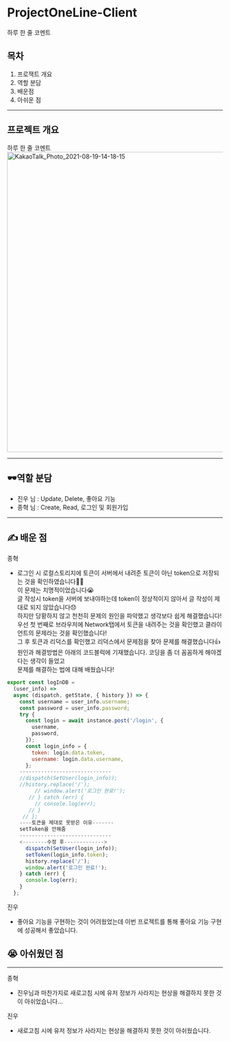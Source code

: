 # ProjectOneLine-Client
하루 한 줄 코멘트
## 목차
1. 프로잭트 개요
2. 역할 분담
3. 배운점
4. 아쉬운 점
<hr>

## 프로젝트 개요
하루 한 줄 코멘트<br>
<img width="700" alt="KakaoTalk_Photo_2021-08-19-14-18-15" src="https://user-images.githubusercontent.com/66675699/130013076-4bd6dc0b-0f99-4ad3-8f29-fc31e6db201f.png">

<hr>

## 🕶역할 분담
- 진우 님 : Update, Delete, 좋아요 기능
- 종혁 님 : Create, Read, 로그인 및 회원가입
<hr>

## ✍️ 배운 점
종혁
- 로그인 시 로컬스토리지에 토큰이 서버에서 내려준 토큰이 아닌 token으로 저장되는 것을 확인하였습니다🤦‍♂️<br>
이 문제는 치명적이었습니다😭<br>
글 작성시 token을 서버에 보내야하는데 token이 정상적이지 않아서 글 작성이 제대로 되지 않았습니다😞<br>
하지만 당황하지 않고 천천히 문제의 원인을 파악했고 생각보다 쉽게 해결했습니다!<br>
우선 첫 번째로 브라우저에 Network탭에서 토큰을 내려주는 것을 확인했고 클라이언트의 문제라는 것을 확인했습니다!<br>
그 후 토큰과 리덕스를 확인했고 리덕스에서 문제점을 찾아 문제를 해결했습니다👍<br>
원인과 해결방법은 아래의 코드블럭에 기재했습니다.
코딩을 좀 더 꼼꼼하게 해야겠다는 생각이 들었고<br>
문제를 해결하는 법에 대해 배웠습니다!
~~~javascript
export const logInDB =
  (user_info) =>
  async (dispatch, getState, { history }) => {
    const username = user_info.username;
    const password = user_info.password;
    try {
      const login = await instance.post('/login', {
        username,
        password,
      });
      const login_info = {
        token: login.data.token,
        username: login.data.username,
      };
    ------------------------------
    //dispatch(SetUser(login_info));
    //history.replace('/');
         // window.alert('로그인 완료!');
       // } catch (err) {
         // console.log(err);
       // }
     // };
    ----토큰을 제대로 못받은 이유-------
    setToken을 안해줌
    ------------------------------
    <--------수정 후------------->
      dispatch(SetUser(login_info));
      setToken(login_info.token);
      history.replace('/');
      window.alert('로그인 완료!');
    } catch (err) {
      console.log(err);
    }
  };
~~~

진우
- 좋아요 기능을 구현하는 것이 어려웠었는데 이번 프로젝트를 통해 좋아요 기능 구현에 성공해서 좋았습니다.
## 😭 아쉬웠던 점
---
종혁
- 진우님과 마찬가지로 새로고침 시에 유저 정보가 사라지는 현상을 해결하지 못한 것이 아쉬었습니다...<br>

진우
- 새로고침 시에 유저 정보가 사라지는 현상을 해결하지 못한 것이 아쉬웠습니다.

